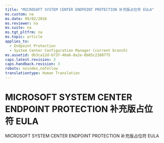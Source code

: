 ```yaml
---
title: "MICROSOFT SYSTEM CENTER ENDPOINT PROTECTION 补充版占位符 EULA"
ms.custom: na
ms.date: 09/02/2016
ms.reviewer: na
ms.suite: na
ms.tgt_pltfrm: na
ms.topic: article
applies_to: 
  - Endpoint Protection
  - System Center Configuration Manager (current branch)
ms.assetid: db3ca12d-b737-40a6-8a2e-8b85c2188775
caps.latest.revision: 3
caps.handback.revision: 3
robots: noindex,nofollow
translationtype: Human Translation
---
```

# MICROSOFT SYSTEM CENTER ENDPOINT PROTECTION 补充版占位符 EULA
MICROSOFT SYSTEM CENTER ENDPOINT PROTECTION 补充版占位符 EULA